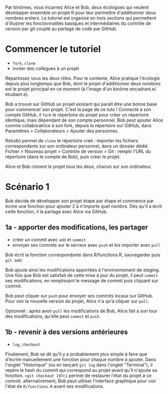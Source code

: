 Par binômes, vous incarnez Alice et Bob, deux écologues qui veulent développer ensemble un projet R pour leur permettre d'additionner deux nombres entiers. Le tutoriel est organisé en trois sections qui permettent d'illustrer les fonctionnalités basiques et intermédiaires du contrôle de version par git couplé au partage de code par GitHub.

# Commencer le tutoriel

 - `fork`, `clone`
 - inviter des collègues à un projet

Répartissez vous les deux rôles. Pour le contexte, Alice pratique l'écologie depuis plus longtemps que Bob, dont le projet d'additionner deux nombres est le projet principal en ce moment (à l'image d'un binôme encadrant.e/étudiant.e).

Bob a trouvé sur GitHub un projet existant qui paraît être une bonne base pour commencer son projet. C'est la page de ce tuto ! Connecté à son compte GitHub, il `fork` le répertoire du projet pour créer un répertoire identique, mais dépendant de son compte personnel. Bob peut ajouter Alice comme collaboratrice à son fork, depuis le répertoire sur GitHub, dans Paramètres > Collaborateurs > Ajouter des personnes.

Rstudio permet de `clone` le répertoire créé : importer les fichiers correspondants sur son ordinateur personnel, dans un dossier dédié. Fichier > Nouveau projet > Contrôle de version > Git : remplir l'URL du répertoire (dans le compte de Bob), puis créer le projet.

Alice et Bob clonent le projet tous les deux, chacun sur son ordinateur.

# Scénario 1 

Bob décide de développer son projet étape par étape et commence par écrire une fonction pour ajouter 2 à n'importe quel nombre. Dès qu'il a écrit cette fonction, il la partage avec Alice via GitHub.

## 1a - apporter des modifications, les partager

- créer un commit avec `add` et `commit`
- envoyer ses commits sur le serveur avec `push` et les importer avec `pull`

Bob écrit la fonction correspondante dans R/functions.R, sauvegarder puis `git add`:

Bob ajoute ainsi les modifications apportées à l'environnement de *staging*. Une fois que Bob est satisfait de cette mise à jour du projet, il peut `commit` ses modifications, en remplissant le message de commit puis cliquant sur commit.

Bob peut cliquer sur `push` pour envoyer ses commits locaux sur GitHub. Pour voir la nouvelle version du projet, Alice n'a qu'à cliquer sur `pull`.

Optionnel : après avoir `pull` les modifications de Bob, Alice fait à son tour des modifications, qu'elle peut `commit` et `push`.

## 1b - revenir à des versions antérieures

- `log`, `checkout`

Finalement, Bob se dit qu'il y a probablement plus simple à faire que d'écrire manuellement une fonction pour chaque nombre à ajouter. Dans l'onglet "Historique" (ou en lançant `git log` dans l'onglet "Terminal"), il repère le hash du commit qui correspond au projet avant qu'il n'ajoute sa fonction. `>git checkout 197c1` permet de restaurer l'état du projet à ce commit. alternativement, Bob peut utiliser l'interface graphique pour voir l'état de `R/functions.R` avant ses modifications.

